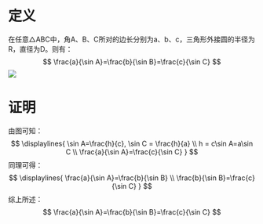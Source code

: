 # 定义
在任意△ABC中，角A、B、C所对的边长分别为a、b、c，三角形外接圆的半径为R，直径为D。则有：
$$ \frac{a}{\sin A}=\frac{b}{\sin B}=\frac{c}{\sin C}  $$
![](https://cdn.jsdelivr.net/gh/breezyfrost/ImageHost/Snipaste_2024-07-11_21-47-55.png)
# 证明
由图可知： 
$$  
\displaylines{
\sin A=\frac{h}{c}, \sin C = \frac{h}{a} \\
h = c\sin A=a\sin C \\
\frac{a}{\sin A}=\frac{c}{\sin C}
}
$$
同理可得：
$$  
\displaylines{
\frac{a}{\sin A}=\frac{b}{\sin B} \\
\frac{b}{\sin B}=\frac{c}{\sin C}
}
$$
综上所述：$$ \frac{a}{\sin A}=\frac{b}{\sin B}=\frac{c}{\sin C}  $$